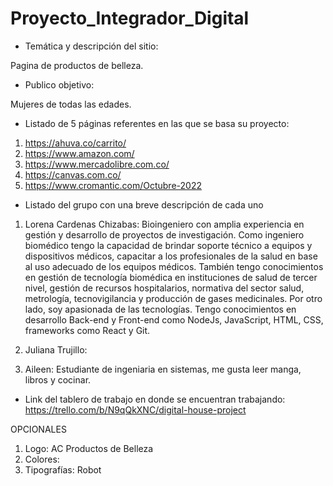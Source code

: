 # Proyecto_Integrador_Digital

- Temática y descripción del sitio:

Pagina de productos de belleza.

- Publico objetivo:

Mujeres de todas las edades.

- Listado de 5 páginas referentes en las que se basa su proyecto:
1. https://ahuva.co/carrito/
2. https://www.amazon.com/
3. https://www.mercadolibre.com.co/
4. https://canvas.com.co/
5. https://www.cromantic.com/Octubre-2022

- Listado del grupo con una breve descripción de cada uno

1. Lorena Cardenas Chizabas: Bioingeniero con amplia experiencia en gestión y desarrollo de proyectos de investigación. Como ingeniero biomédico tengo la capacidad de brindar soporte técnico a equipos y dispositivos médicos, capacitar a los profesionales de la salud en base al uso adecuado de los equipos médicos. También tengo conocimientos en gestión de tecnología biomédica en instituciones de salud de tercer nivel, gestión de recursos hospitalarios, normativa del sector salud, metrología, tecnovigilancia y producción de gases medicinales. Por otro lado, soy apasionada de las tecnologías. Tengo conocimientos en desarrollo Back-end y Front-end como NodeJs, JavaScript, HTML, CSS, frameworks como React y Git.

3. Juliana Trujillo:
4. Aileen: Estudiante de ingeniaria en sistemas, me gusta leer manga, libros y cocinar.

- Link del tablero de trabajo en donde se encuentran trabajando:  https://trello.com/b/N9qQkXNC/digital-house-project

OPCIONALES
1. Logo: AC Productos de Belleza
3. Colores: 
4. Tipografías: Robot
